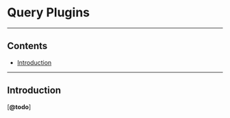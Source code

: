 Query Plugins
=============



--------
Contents
--------

- [Introduction](#introduction)



------------
Introduction
------------

[__@todo__]
